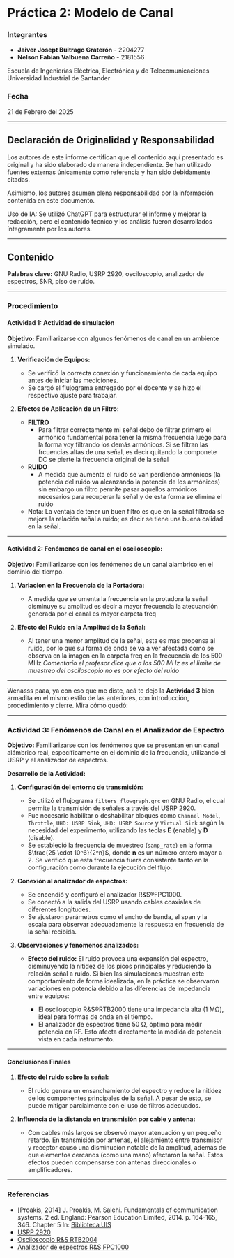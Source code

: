 # Práctica 2: Modelo de Canal

### Integrantes
- **Jaiver Josept Buitrago Graterón** - 2204277
- **Nelson Fabian Valbuena Carreño** - 2181556

Escuela de Ingenierías Eléctrica, Electrónica y de Telecomunicaciones  
Universidad Industrial de Santander

### Fecha
21 de Febrero del 2025

---

## Declaración de Originalidad y Responsabilidad
Los autores de este informe certifican que el contenido aquí presentado es original y ha sido elaborado de manera independiente. Se han utilizado fuentes externas únicamente como referencia y han sido debidamente citadas.

Asimismo, los autores asumen plena responsabilidad por la información contenida en este documento.

Uso de IA: Se utilizó ChatGPT para estructurar el informe y mejorar la redacción, pero el contenido técnico y los análisis fueron desarrollados íntegramente por los autores.

---

## Contenido

**Palabras clave:** GNU Radio, USRP 2920, osciloscopio, analizador de espectros, SNR, piso de ruido.

---

### Procedimiento

#### **Actividad 1: Actividad de simulación**

**Objetivo:** Familiarizarse con algunos fenómenos de canal en un ambiente simulado.

1. **Verificación de Equipos:**
   - Se verificó la correcta conexión y funcionamiento de cada equipo antes de iniciar las mediciones.
   - Se cargó el flujograma entregado por el docente y se hizo el respectivo ajuste para trabajar.

2. **Efectos de Aplicación de un Filtro:**
   - **FILTRO**
      - Para filtrar correctamente mi señal debo de filtrar primero el armónico fundamental para tener la misma frecuencia luego para la forma voy filtrando los demás armónicos. Si se filtran las frcuencias altas de una señal, es decir quitando la componete DC se pierte la frecuencia original de la señal
   - **RUIDO** 
      - A medida que aumenta el ruido se van perdiendo armónicos (la potencia del ruido va alcanzando la potencia de los armónicos) sin embargo un filtro permite pasar aquellos armónicos necesarios para recuperar la señal y de esta forma se elimína el ruido
   - Nota: La ventaja de tener un buen filtro es que en la señal filtrada se mejora la relación señal a ruido; es decir se tiene una buena calidad en la señal.

---

#### **Actividad 2: Fenómenos de canal en el osciloscopio:**

**Objetivo:** Familiarizarse con los fenómenos de un canal alambrico en el dominio del tiempo.

1. **Variacion en la Frecuencia de la Portadora:**
   - A medida que se umenta la frecuencia en la protadora la señal disminuye su amplitud es decir a mayor frecuencia la atecuanción generada por el canal es mayor carpeta freq

2. **Efecto del Ruido en la Amplitud de la Señal:**
   - Al tener una menor amplitud de la señal, esta es mas propensa al ruido, por lo que su forma de onda se va a ver afectada como se observa en la imagen en la carpeta freq en la frecuencia de los 500 MHz *Comentario el profesor dice que a los 500 MHz es el limite de muestreo del osciloscopio no es por efecto del ruido*

---

Wenasss paaa, ya con eso que me diste, acá te dejo la **Actividad 3** bien armadita en el mismo estilo de las anteriores, con introducción, procedimiento y cierre. Mira cómo quedó:

---

### **Actividad 3: Fenómenos de Canal en el Analizador de Espectro**

**Objetivo:**
Familiarizarse con los fenómenos que se presentan en un canal alámbrico real, específicamente en el dominio de la frecuencia, utilizando el USRP y el analizador de espectros.

**Desarrollo de la Actividad:**

1. **Configuración del entorno de transmisión:**

   * Se utilizó el flujograma `filters_flowgraph.grc` en GNU Radio, el cual permite la transmisión de señales a través del USRP 2920.
   * Fue necesario habilitar o deshabilitar bloques como `Channel Model`, `Throttle`, `UHD: USRP Sink`, `UHD: USRP Source` y `Virtual Sink` según la necesidad del experimento, utilizando las teclas **E** (enable) y **D** (disable).
   * Se estableció la frecuencia de muestreo (`samp_rate`) en la forma $\frac{25 \cdot 10^6}{2^n}$, donde **n** es un número entero mayor a 2. Se verificó que esta frecuencia fuera consistente tanto en la configuración como durante la ejecución del flujo.

2. **Conexión al analizador de espectros:**

   * Se encendió y configuró el analizador R\&S®FPC1000.
   * Se conectó a la salida del USRP usando cables coaxiales de diferentes longitudes.
   * Se ajustaron parámetros como el ancho de banda, el span y la escala para observar adecuadamente la respuesta en frecuencia de la señal recibida.

3. **Observaciones y fenómenos analizados:**

   * **Efecto del ruido:**
     El ruido provoca una expansión del espectro, disminuyendo la nitidez de los picos principales y reduciendo la relación señal a ruido. Si bien las simulaciones muestran este comportamiento de forma idealizada, en la práctica se observaron variaciones en potencia debido a las diferencias de impedancia entre equipos:

     * El osciloscopio R\&S®RTB2000 tiene una impedancia alta (1 MΩ), ideal para formas de onda en el tiempo.
     * El analizador de espectros tiene 50 Ω, óptimo para medir potencia en RF.
       Esto afecta directamente la medida de potencia vista en cada instrumento.

---

#### **Conclusiones Finales**

1. **Efecto del ruido sobre la señal:**

   * El ruido genera un ensanchamiento del espectro y reduce la nitidez de los componentes principales de la señal. A pesar de esto, se puede mitigar parcialmente con el uso de filtros adecuados.

2. **Influencia de la distancia en transmisión por cable y antena:**

   * Con cables más largos se observó mayor atenuación y un pequeño retardo. En transmisión por antenas, el alejamiento entre transmisor y receptor causó una disminución notable de la amplitud, además de que elementos cercanos (como una mano) afectaron la señal. Estos efectos pueden compensarse con antenas direccionales o amplificadores.

---

### Referencias
- [Proakis, 2014] J. Proakis, M. Salehi. Fundamentals of communication systems. 2 ed. England: Pearson Education Limited, 2014. p. 164-165, 346. Chapter 5 In: [Biblioteca UIS](https://uis.primo.exlibrisgroup.com/permalink/57UIDS_INST/63p0of/cdi_askewsholts_vlebooks_9781292015699)
- [USRP 2920](http://www.testdynamics.co.za/Product/PDF/USRP2920.pdf)
- [Osciloscopio R&S RTB2004](https://distron.es/tienda/osciloscopio-rs-rtb2004/)
- [Analizador de espectros R&S FPC1000](https://distron.es/tienda/analizador-de-espectro-rs-fpc1000/)
